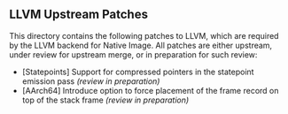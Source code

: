 LLVM Upstream Patches
---------------------

This directory contains the following patches to LLVM,
which are required by the LLVM backend for Native Image.
All patches are either upstream, under review for upstream merge,
or in preparation for such review:

* [Statepoints] Support for compressed pointers in the statepoint emission pass _(review in preparation)_
* [AArch64] Introduce option to force placement of the frame record on top of the stack frame _(review in preparation)_
